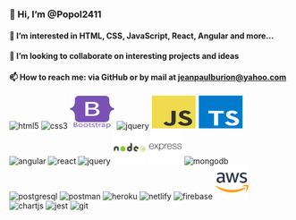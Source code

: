 ### 👋 Hi, I’m @Popol2411


#### 👀 I’m interested in HTML, CSS, JavaScript, React, Angular and more...


#### 💞️ I’m looking to collaborate on interesting projects and ideas


#### 📫 How to reach me: via GitHub or by mail at jeanpaulburion@yahoo.com

<!---
Popol2411/Popol2411 is a ✨ special ✨ repository because its `README.md` (this file) appears on your GitHub profile.
You can click the Preview link to take a look at your changes.
--->
<p> 
<img src="https://www.vectorlogo.zone/logos/w3_html5/w3_html5-ar21.svg" alt="html5" width="80" height="60"/> </a> 
<img src="https://www.vectorlogo.zone/logos/w3_css/w3_css-ar21.svg" alt="css3" width="80" height="60"/> </a>
<img src="https://raw.githubusercontent.com/devicons/devicon/master/icons/bootstrap/bootstrap-plain-wordmark.svg" alt="bootstrap" width="80" height="60"/> </a>
<img src="https://www.vectorlogo.zone/logos/sass-lang/sass-lang-icon.svg" alt="jquery" width="80" height="60"/> </a>
<img src="https://raw.githubusercontent.com/devicons/devicon/master/icons/javascript/javascript-original.svg" alt="javascript" width="80" height="60"/> </a>
<img src="https://raw.githubusercontent.com/devicons/devicon/master/icons/typescript/typescript-original.svg" alt="typescript" width="80" height="60"/> </a>
<br>
<img src="https://www.vectorlogo.zone/logos/angular/angular-ar21.svg" alt="angular" width="60" height="60"/> </a>
<img src="https://www.vectorlogo.zone/logos/reactjs/reactjs-ar21.svg" alt="react" width="60" height="60"/> </a>  
<img src="https://www.vectorlogo.zone/logos/jquery/jquery-horizontal.svg" alt="jquery" width="60" height="60"/> </a>
<img src="https://raw.githubusercontent.com/devicons/devicon/master/icons/nodejs/nodejs-original-wordmark.svg" alt="nodejs" width="60" height="60"/> </a>
<img src="https://raw.githubusercontent.com/devicons/devicon/master/icons/express/express-original-wordmark.svg" alt="express" width="60" height="60"/> </a>
<img src="https://www.vectorlogo.zone/logos/mongodb/mongodb-ar21.svg" alt="mongodb" width="60" height="60"/> </a>
<br>
<img src="https://www.vectorlogo.zone/logos/postgresql/postgresql-horizontal.svg" alt="postgresql" width="60" height="60"/> </a>
<img src="https://www.vectorlogo.zone/logos/getpostman/getpostman-ar21.svg" alt="postman" width="60" height="60"/> </a>
<img src="https://www.vectorlogo.zone/logos/heroku/heroku-ar21.svg" alt="heroku" width="60" height="60"/> </a>
<img src="https://www.vectorlogo.zone/logos/netlify/netlify-ar21.svg" alt="netlify" width="60" height="60"/> </a>
<img src="https://www.vectorlogo.zone/logos/firebase/firebase-ar21.svg" alt="firebase" width="60" height="60"/> </a>
<img src="https://raw.githubusercontent.com/devicons/devicon/master/icons/amazonwebservices/amazonwebservices-original-wordmark.svg" alt="aws" width="60" height="60"/></a>
<br>
<img src="https://www.chartjs.org/media/logo-title.svg" alt="chartjs" width="60" height="60"/> </a>
<img src="https://www.vectorlogo.zone/logos/jestjsio/jestjsio-ar21.svg" alt="jest" width="60" height="60"/> </a>  
<img src="https://www.vectorlogo.zone/logos/git-scm/git-scm-ar21.svg" alt="git" width="60" height="60"/> </a> 
</p>
